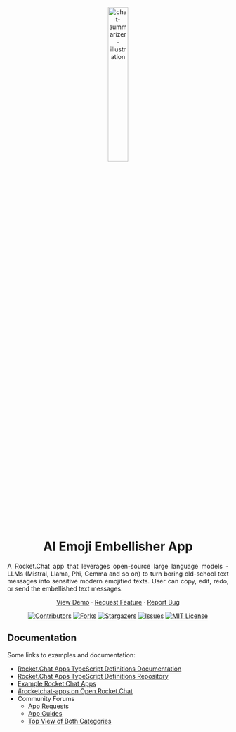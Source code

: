 <div align="center">
  <img width=30% src="https://github.com/user-attachments/assets/a92f27b9-5101-4725-8311-a0e6ada0edc7" alt="chat-summarizer-illustration">
</div>

<h1 align="center">AI Emoji Embellisher App</h1>

<p align="justify">
  A Rocket.Chat app that leverages open-source large language models - LLMs (Mistral, Llama, Phi, Gemma and so on) to turn boring old-school text messages into sensitive modern emojified texts. User can copy, edit, redo, or send the embellished text messages.
</p>

<p align="center">
  <a href="https://github.com/RocketChat/Apps.Emoji.Embellisher/wiki#-----embellisher-app-demo">View Demo</a>
  ·
  <a href="https://github.com/RocketChat/Apps.Emoji.Embellisher/issues">Request Feature</a>
  ·
  <a href="https://github.com/RocketChat/Apps.Emoji.Embellisher/issues/new">Report Bug</a>
</p>

<div align="center">
  
  [![Contributors][contributors-shield]][contributors-url] 
  [![Forks][forks-shield]][forks-url]
  [![Stargazers][stars-shield]][stars-url]
  [![Issues][issues-shield]][issues-url]
  [![MIT License][license-shield]][license-url]

</div>

## Documentation
Some links to examples and documentation:
- [Rocket.Chat Apps TypeScript Definitions Documentation](https://rocketchat.github.io/Rocket.Chat.Apps-engine/)
- [Rocket.Chat Apps TypeScript Definitions Repository](https://github.com/RocketChat/Rocket.Chat.Apps-engine)
- [Example Rocket.Chat Apps](https://github.com/graywolf336/RocketChatApps)
- [#rocketchat-apps on Open.Rocket.Chat](https://open.rocket.chat/channel/rocketchat-apps)
- Community Forums
  - [App Requests](https://forums.rocket.chat/c/rocket-chat-apps/requests)
  - [App Guides](https://forums.rocket.chat/c/rocket-chat-apps/guides)
  - [Top View of Both Categories](https://forums.rocket.chat/c/rocket-chat-apps)


<!-- MARKDOWN LINKS & IMAGES -->
<!-- https://www.markdownguide.org/basic-syntax/#reference-style-links -->
[contributors-shield]: https://img.shields.io/github/contributors/RocketChat/Apps.Emoji.Embellisher?style=for-the-badge
[contributors-url]: https://github.com/RocketChat/Apps.Emoji.Embellisher/graphs/contributors

[forks-shield]: https://img.shields.io/github/forks/RocketChat/Apps.Emoji.Embellisher?style=for-the-badge
[forks-url]: https://github.com/RocketChat/Apps.Emoji.Embellisher/network/members

[stars-shield]: https://img.shields.io/github/stars/RocketChat/Apps.Emoji.Embellisher?style=for-the-badge
[stars-url]: https://github.com/RocketChat/Apps.Emoji.Embellisher/stargazers

[issues-shield]: https://img.shields.io/github/issues/RocketChat/Apps.Emoji.Embellisher?style=for-the-badge
[issues-url]: https://github.com/RocketChat/Apps.Emoji.Embellisher/issues

[license-shield]: https://img.shields.io/github/license/RocketChat/Apps.Emoji.Embellisher?style=for-the-badge
[license-url]: https://github.com/RocketChat/Apps.Emoji.Embellisher/blob/main/LICENSE

